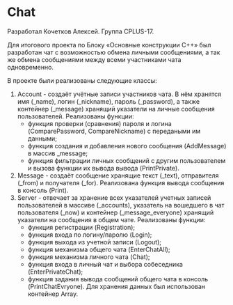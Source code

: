 # Chat
Разработал Кочетков Алексей. Группа CPLUS-17.

Для итогового проекта по Блоку «Основные конструкции C++» был разработан чат с возможностью обмена личными сообщениями,
а так же обмена сообщениями между всеми участниками чата одновременно.

В проекте были реализованы следующие классы:
1) Account - создаёт учётные записи участников чата. В нём хранятся имя (_name), логин (_nickname), пароль (_password),
   а также контейнер (_message) хранящий указатели на личные сообщения пользователей.
   Реализованы функции: 
   - функция проверки (сравнения) пароля и логина (ComparePassword, CompareNickname) с передаными им данными;
   - функция создания и добавления нового сообщения (AddMessage) в массив _message;
   - функция фильтрации личных сообщений с другим пользователем и вызова функции их вывода вывода (PrintPrivate).
2) Message - создаёт сообщение хранящие текст (_text), отправителя (_from) и получателя (_for). Реализована функция
   вывода сообщения в консоль (Print).
3) Server - отвечает за хранение всех указателей учетных записей пользователей в массиве (_accounts), указатель на вошедшего 
   в чат пользователя (_now) и контейнер (_message_everyone) хранящий указатели на сообщения в общем чате.
   Реализованы функции:
   - функция регистрации (Registration);
   - функция входа по логину/паролю (Login);
   - функция выхода из учетной записи (Logout);
   - функция механизма общего чата (EnterChatAll);
   - функция механизма личного чата (Chat);
   - функция входа в личный чат и выбора собеседника (EnterPrivateChat); 
   - функция задания вывода сообщений общего чата в консоль (PrintChatEvryone).
Для хранения данных был использован контейнер Array.
